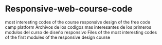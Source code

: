 # Responsive-web-course-code
most interesting codes of the course responsive design of the free code camp platform
Archivos de los codigos mas interesantes de los primeros modulos del curso de diseño responsivo 
Files of the most interesting codes of the first modules of the responsive design course
